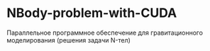 # NBody-problem-with-CUDA
Параллельное программное обеспечение для гравитационного моделирования (решения задачи N-тел)
